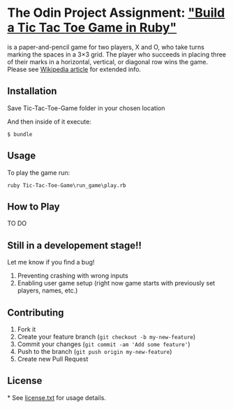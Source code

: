 # The Odin Project Assignment: ["Build a Tic Tac Toe Game in Ruby"](https://www.theodinproject.com/courses/ruby-programming/lessons/oop)

is a paper-and-pencil game for two players, X and O, who take turns marking the spaces in a 3×3 grid. The player who succeeds in placing three of their marks in a horizontal, vertical, or diagonal row wins the game. Please see [Wikipedia article](https://en.wikipedia.org/wiki/Tic-tac-toe) for extended info.

## Installation

Save Tic-Tac-Toe-Game folder in your chosen location

And then inside of it execute:

    $ bundle

## Usage

To play the game run:

    ruby Tic-Tac-Toe-Game\run_game\play.rb

## How to Play

TO DO

## Still in a developement stage!!

Let me know if you find a bug!

1. Preventing crashing with wrong inputs
2. Enabling user game setup (right now game starts with previously set players, names, etc.)

## Contributing

1. Fork it
2. Create your feature branch (`git checkout -b my-new-feature`)
3. Commit your changes (`git commit -am 'Add some feature'`)
4. Push to the branch (`git push origin my-new-feature`)
5. Create new Pull Request

## License

\* See [license.txt](https://github.com/Kusnierewicz/Hangman-game/blob/master/LICENSE.txt) for usage details.
